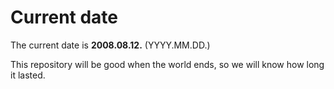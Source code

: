 # Current date

The current date is **2008.08.12.** (YYYY.MM.DD.)

This repository will be good when the world ends, so we will know how long it lasted.